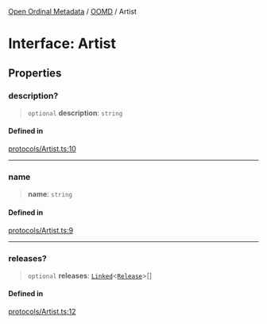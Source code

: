[Open Ordinal Metadata](../../README.md) / [OOMD](../README.md) / Artist

# Interface: Artist

## Properties

### description?

> `optional` **description**: `string`

#### Defined in

[protocols/Artist.ts:10](https://github.com/open-ordinal/open-ordinal-metadata/blob/e842098b1fb29e1be4b5533286ecbbaaac36ff64/src/protocols/Artist.ts#L10)

***

### name

> **name**: `string`

#### Defined in

[protocols/Artist.ts:9](https://github.com/open-ordinal/open-ordinal-metadata/blob/e842098b1fb29e1be4b5533286ecbbaaac36ff64/src/protocols/Artist.ts#L9)

***

### releases?

> `optional` **releases**: [`Linked`](../type-aliases/Linked.md)\<[`Release`](Release.md)\>[]

#### Defined in

[protocols/Artist.ts:12](https://github.com/open-ordinal/open-ordinal-metadata/blob/e842098b1fb29e1be4b5533286ecbbaaac36ff64/src/protocols/Artist.ts#L12)
